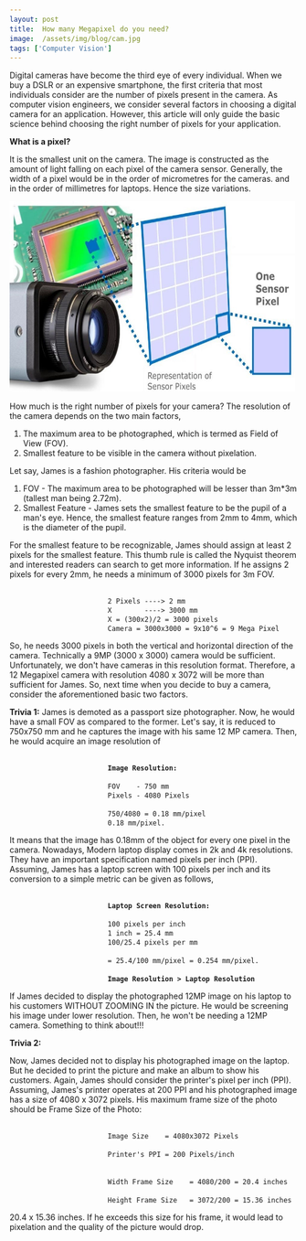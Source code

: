```yaml
---
layout: post
title:  How many Megapixel do you need?
image:  /assets/img/blog/cam.jpg
tags: ['Computer Vision']
---
```

Digital cameras have become the third eye of every individual. When we buy a DSLR or an expensive smartphone, the first criteria that most individuals consider are the number of pixels present in the camera. As computer vision engineers, we consider several factors in choosing a digital camera for an application. However, this article will only guide the basic science behind choosing the right number of pixels for your application.

**What is a pixel?**

It is the smallest unit on the camera. The image is constructed as the amount of light falling on each pixel of the camera sensor. Generally, the width of a pixel would be in the order of micrometres for the cameras. and in the order of millimetres for laptops. Hence the size variations.	 

<img src="/assets/img/blog/how.jpg" class="center" width="500" height="333">

How much is the right number of pixels for your camera?
The resolution of the camera depends on the two main factors,

1.	The maximum area to be photographed, which is termed as Field of View (FOV).
2.	Smallest feature to be visible in the camera without pixelation.

Let say, James is a fashion photographer. His criteria would be

1.	FOV - The maximum area to be photographed will be lesser than 3m*3m (tallest man being 2.72m). 
2.	Smallest Feature - James sets the smallest feature to be the pupil of a man's eye. Hence, the smallest feature ranges from 2mm to 4mm, which is the diameter of the pupil.

For the smallest feature to be recognizable, James should assign at least 2 pixels for the smallest feature. This thumb rule is called the Nyquist theorem and interested readers can search to get more information. If he assigns 2 pixels for every 2mm, he needs a minimum of 3000 pixels for 3m FOV.

<pre>
<code> 
						2 Pixels ----> 2 mm
						X        ----> 3000 mm
						X = (300x2)/2 = 3000 pixels
						Camera = 3000x3000 = 9x10^6 = 9 Mega Pixel 
</code></pre>
                              
So, he needs 3000 pixels in both the vertical and horizontal direction of the camera. Technically a 9MP (3000 x 3000) camera would be sufficient. Unfortunately, we don't have cameras in this resolution format. Therefore, a 12 Megapixel camera with resolution 4080 x 3072 will be more than sufficient for James. So, next time when you decide to buy a camera, consider the aforementioned basic two factors.

**Trivia 1:**
James is demoted as a passport size photographer. Now, he would have a small FOV as compared to the former. Let's say, it is reduced to 750x750 mm and he captures the image with his same 12 MP camera. Then, he would acquire an image resolution of

<pre>
<code>			
						<b>Image Resolution:</b>

						FOV    - 750 mm
						Pixels - 4080 Pixels

						750/4080 = 0.18 mm/pixel
						0.18 mm/pixel. 
</code></pre>

It means that the image has 0.18mm of the object for every one pixel in the camera.
Nowadays, Modern laptop display comes in 2k and 4k resolutions. They have an important specification named pixels per inch (PPI). Assuming, James has a laptop screen with 100 pixels per inch and its conversion to a simple metric can be given as follows,

<pre>
<code>	
						<b>Laptop Screen Resolution:</b>

						100 pixels per inch
						1 inch = 25.4 mm
						100/25.4 pixels per mm

						= 25.4/100 mm/pixel = 0.254 mm/pixel.

						<b>Image Resolution > Laptop Resolution</b>
</code></pre>
If James decided to display the photographed 12MP image on his laptop to his customers WITHOUT ZOOMING IN the picture. He would be screening his image under lower resolution. Then, he won't be needing a 12MP camera. Something to think about!!!

**Trivia 2:**

Now, James decided not to display his photographed image on the laptop. But he decided to print the picture and make an album to show his customers. Again, James should consider the printer's pixel per inch (PPI). Assuming, James's printer operates at 200 PPI and his photographed image has a size of 4080 x 3072 pixels. His maximum frame size of the photo should be
Frame Size of the Photo:

<pre><code>
						Image Size    = 4080x3072 Pixels

						Printer's PPI = 200 Pixels/inch


						Width Frame Size    = 4080/200 = 20.4 inches

						Height Frame Size   = 3072/200 = 15.36 inches
</code></pre>
20.4 x 15.36 inches. If he exceeds this size for his frame, it would lead to pixelation and the quality of the picture would drop.
